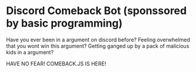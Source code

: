 <img src="https://media.discordapp.net/attachments/770436802208858112/801602144913457172/XD.gif" width="1000" height="3">

# Discord Comeback Bot (sponssored by basic programming)

Have you ever been in a argument on discord before?
Feeling overwhelmed that you wont win this argument?
Getting ganged up by a pack of malicious kids in a argument?

HAVE NO FEAR! COMEBACK.JS IS HERE!
